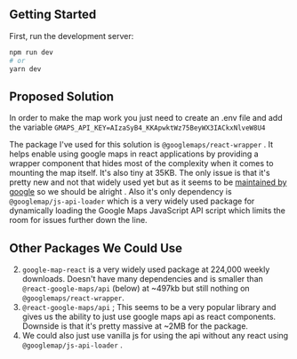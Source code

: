 ## Getting Started

First, run the development server:

```bash
npm run dev
# or
yarn dev
```

## Proposed Solution

In order to make the map work you just need to create an .env file and add the variable `GMAPS_API_KEY=AIzaSyB4_KKApwktWz75BeyWX3IACkxNlveW8U4`

The package I've used for this solution is `@googlemaps/react-wrapper` . It helps enable using google maps in react applications by providing a wrapper component that hides most of the complexity when it comes to mounting the map itself. It's also tiny at 35KB. The only issue is that it's pretty new and not that widely used yet but as it seems to be [maintained by google](https://cloud.google.com/blog/products/maps-platform/loading-google-maps-platform-javascript-modern-web-applications) so we should be alright . Also it's only dependency is `@googlemap/js-api-loader` which is a very widely used package for dynamically loading the Google Maps JavaScript API script which limits the room for issues further down the line.

## Other Packages We Could Use

2. `google-map-react` is a very widely used package at 224,000 weekly downloads. Doesn't have many dependencies and is smaller than `@react-google-maps/api` (below) at ~497kb but still nothing on `@googlemaps/react-wrapper`.
3. `@react-google-maps/api` ; This seems to be a very popular library and gives us the ability to just use google maps api as react components. Downside is that it's pretty massive at ~2MB for the package.
4. We could also just use vanilla js for using the api without any react using `@googlemap/js-api-loader` .
